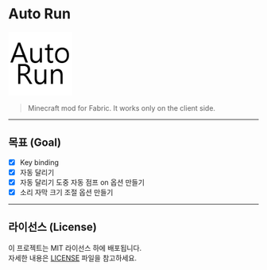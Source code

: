 # Auto Run

![배너 이미지 또는 로고 (선택 사항)](src/client/resources/assets/auto_run/icon.png)

> Minecraft mod for Fabric. It works only on the client side.

---

## 목표 (Goal)
- [x] Key binding
- [x] 자동 달리기
- [x] 자동 달리기 도중 자동 점프 on 옵션 만들기
- [x] 소리 자막 크기 조절 옵션 만들기

---

## 라이선스 (License)
이 프로젝트는 MIT 라이선스 하에 배포됩니다.  
자세한 내용은 [LICENSE](./LICENSE) 파일을 참고하세요.